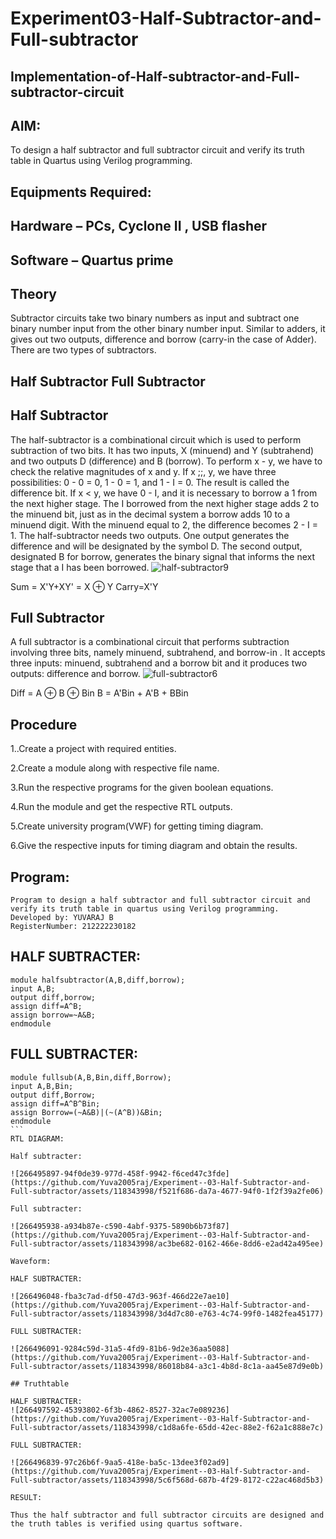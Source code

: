 # Experiment03-Half-Subtractor-and-Full-subtractor
## Implementation-of-Half-subtractor-and-Full-subtractor-circuit
## AIM:
To design a half subtractor and full subtractor circuit and verify its truth table in Quartus using Verilog programming.

## Equipments Required:
## Hardware – PCs, Cyclone II , USB flasher
## Software – Quartus prime
## Theory
Subtractor circuits take two binary numbers as input and subtract one binary number input from the other binary number input. Similar to adders, it gives out two outputs, difference and borrow (carry-in the case of Adder). There are two types of subtractors.

## Half Subtractor Full Subtractor
## Half Subtractor
The half-subtractor is a combinational circuit which is used to perform subtraction of two bits. It has two inputs, X (minuend) and Y (subtrahend) and two outputs D (difference) and B (borrow). To perform x - y, we have to check the relative magnitudes of x and y. If x ;;, y, we have three possibilities: 0 - 0 = 0, 1 - 0 = 1, and 1 - I = 0. The result is called the difference bit. If x < y, we have 0 - I, and it is necessary to borrow a 1 from the next higher stage. The I borrowed from the next higher stage adds 2 to the minuend bit, just as in the decimal system a borrow adds 10 to a minuend digit. With the minuend equal to 2, the difference becomes 2 - I = 1. The half-subtractor needs two outputs. One output generates the difference and will be designated by the symbol D. The second output, designated B for borrow, generates the binary signal that informs the next stage that a I has been borrowed.
![half-subtractor9](https://user-images.githubusercontent.com/36288975/166112538-58c3bc7c-ee5d-4e6a-ac8d-8e8328efe27a.png)


Sum = X'Y+XY' = X ⊕ Y
Carry=X'Y

## Full Subtractor
A full subtractor is a combinational circuit that performs subtraction involving three bits, namely minuend, subtrahend, and borrow-in . It accepts three inputs: minuend, subtrahend and a borrow bit and it produces two outputs: difference and borrow. 
![full-subtractor6](https://user-images.githubusercontent.com/36288975/166112541-24c68359-3de8-4674-ae22-8272ffc385ed.png)


Diff = A ⊕ B ⊕ Bin B = A'Bin + A'B + BBin

## Procedure
1..Create a project with required entities.

2.Create a module along with respective file name.

3.Run the respective programs for the given boolean equations.

4.Run the module and get the respective RTL outputs.

5.Create university program(VWF) for getting timing diagram.

6.Give the respective inputs for timing diagram and obtain the results.



## Program:
```
Program to design a half subtractor and full subtractor circuit and verify its truth table in quartus using Verilog programming.
Developed by: YUVARAJ B
RegisterNumber: 212222230182
```

## HALF SUBTRACTER:
```
module halfsubtractor(A,B,diff,borrow);
input A,B;
output diff,borrow;
assign diff=A^B;
assign borrow=~A&B;
endmodule
```

## FULL SUBTRACTER:
````
module fullsub(A,B,Bin,diff,Borrow);
input A,B,Bin;
output diff,Borrow;
assign diff=A^B^Bin;
assign Borrow=(~A&B)|(~(A^B))&Bin;
endmodule
```
RTL DIAGRAM:

Half subtracter:

![266495897-94f0de39-977d-458f-9942-f6ced47c3fde](https://github.com/Yuva2005raj/Experiment--03-Half-Subtractor-and-Full-subtractor/assets/118343998/f521f686-da7a-4677-94f0-1f2f39a2fe06)

Full subtracter:

![266495938-a934b87e-c590-4abf-9375-5890b6b73f87](https://github.com/Yuva2005raj/Experiment--03-Half-Subtractor-and-Full-subtractor/assets/118343998/ac3be682-0162-466e-8dd6-e2ad42a495ee)

Waveform:

HALF SUBTRACTER:

![266496048-fba3c7ad-df50-47d3-963f-466d22e7ae10](https://github.com/Yuva2005raj/Experiment--03-Half-Subtractor-and-Full-subtractor/assets/118343998/3d4d7c80-e763-4c74-99f0-1482fea45177)

FULL SUBTRACTER:

![266496091-9284c59d-31a5-4fd9-81b6-9d2e36aa5088](https://github.com/Yuva2005raj/Experiment--03-Half-Subtractor-and-Full-subtractor/assets/118343998/86018b84-a3c1-4b8d-8c1a-aa45e87d9e0b)

## Truthtable

HALF SUBTRACTER:
![266497592-45393802-6f3b-4862-8527-32ac7e089236](https://github.com/Yuva2005raj/Experiment--03-Half-Subtractor-and-Full-subtractor/assets/118343998/c1d8a6fe-65dd-42ec-88e2-f62a1c888e7c)

FULL SUBTRACTER:

![266496839-97c26b6f-9aa5-418e-ba5c-13dee3f02ad9](https://github.com/Yuva2005raj/Experiment--03-Half-Subtractor-and-Full-subtractor/assets/118343998/5c6f568d-687b-4f29-8172-c22ac468d5b3)

RESULT:

Thus the half subtractor and full subtractor circuits are designed and the truth tables is verified using quartus software.
